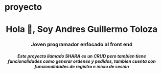 # proyecto
<h1 align="center">Hola 👋, Soy Andres Guillermo Toloza</h1>
<h3 align="center">Joven programador enfocado al front end </h3>
<h5 align="center">Este proyecto llamado SHARA es un CRUD pero tambien tiene funcionalidades como generar ordenes y pedidos, tambien cuenta con funcionalidades de registro e inicio de sesión </h5>

